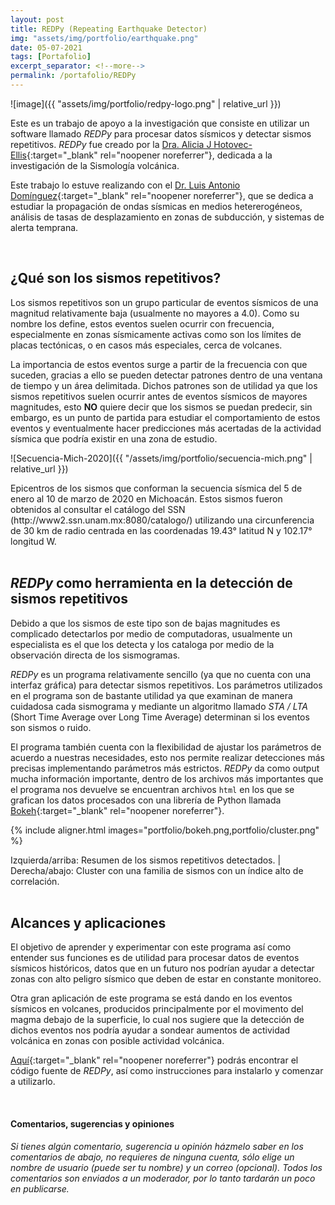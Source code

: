 ```yaml
---
layout: post
title: REDPy (Repeating Earthquake Detector)
img: "assets/img/portfolio/earthquake.png"
date: 05-07-2021
tags: [Portafolio]
excerpt_separator: <!--more-->
permalink: /portafolio/REDPy
---
```

![image]({{ "assets/img/portfolio/redpy-logo.png" | relative_url }})

Este es un trabajo de apoyo a la investigación que consiste en utilizar un software llamado _REDPy_ para procesar datos sísmicos y detectar sismos repetitivos.<!--more--> _REDPy_ fue creado por la [Dra. Alicia J Hotovec-Ellis](https://www.usgs.gov/staff-profiles/alicia-j-hotovec-ellis?qt-staff_profile_science_products=3#qt-staff_profile_science_products){:target="_blank" rel="noopener noreferrer"}, dedicada a la investigación de la Sismología volcánica.

Este trabajo lo estuve realizando con el [Dr. Luis Antonio Domínguez](https://scholar.google.com.mx/citations?user=9mUpMwwAAAAJ&hl=en){:target="_blank" rel="noopener noreferrer"}, que se dedica a estudiar la propagación de ondas sísmicas en medios hetererogéneos, análisis de tasas de desplazamiento en zonas de subducción, y sistemas de alerta temprana.

<br>

## ¿Qué son los sismos repetitivos?
Los sismos repetitivos son un grupo particular de eventos sísmicos de una magnitud relativamente baja (usualmente no mayores a 4.0). Como su nombre los define, estos eventos suelen ocurrir con frecuencia, especialmente en zonas sísmicamente activas como son los límites de placas tectónicas, o en casos más especiales, cerca de volcanes.

La importancia de estos eventos surge a partir de la frecuencia con que suceden, gracias a ello se pueden detectar patrones dentro de una ventana de tiempo y un área delimitada. Dichos patrones son de utilidad ya que los sismos repetitivos suelen ocurrir antes de eventos sísmicos de mayores magnitudes, esto **NO** quiere decir que los sismos se puedan predecir, sin embargo, es un punto de partida para estudiar el comportamiento de estos eventos y eventualmente hacer predicciones más acertadas de la actividad sísmica que podría existir en una zona de estudio.

![Secuencia-Mich-2020]({{ "/assets/img/portfolio/secuencia-mich.png" | relative_url }})
<figcaption style="text-align: left;">Epicentros de los sismos que conforman la secuencia sísmica del 5 de enero al 10 de
marzo de 2020 en Michoacán. Estos sismos fueron obtenidos al consultar el catálogo del SSN
(http://www2.ssn.unam.mx:8080/catalogo/) utilizando una circunferencia de 30 km de radio
centrada en las coordenadas 19.43° latitud N y 102.17° longitud W.</figcaption>

<br>

## _REDPy_ como herramienta en la detección de sismos repetitivos
Debido a que los sismos de este tipo son de bajas magnitudes es complicado detectarlos por medio de computadoras, usualmente un especialista es el que los detecta y los cataloga por medio de la observación directa de los sismogramas.

_REDPy_ es un programa relativamente sencillo (ya que no cuenta con una interfaz gráfica) para detectar sismos repetitivos. Los parámetros utilizados en el programa son de bastante utilidad ya que examinan de manera cuidadosa cada sismograma y mediante un algoritmo llamado _STA / LTA_ (Short Time Average over Long Time Average) determinan si los eventos son sismos o ruido.

El programa también cuenta con la flexibilidad de ajustar los parámetros de acuerdo a nuestras necesidades, esto nos permite realizar detecciones más precisas implementando parámetros más estrictos. _REDPy_ da como output mucha información importante, dentro de los archivos más importantes que el programa nos devuelve se encuentran archivos `html` en los que se grafican los datos procesados con una librería de Python llamada [Bokeh](https://bokeh.org/){:target="_blank" rel="noopener noreferrer"}.

{% include aligner.html
  images="portfolio/bokeh.png,portfolio/cluster.png"
%}

<figcaption>Izquierda/arriba: Resumen de los sismos repetitivos detectados. | Derecha/abajo: Cluster con una familia de sismos con un índice alto de correlación.</figcaption>

<br>

## Alcances y aplicaciones
El objetivo de aprender y experimentar con este programa así como entender sus funciones es de utilidad para procesar datos de eventos sísmicos históricos, datos que en un futuro nos podrían ayudar a detectar zonas con alto peligro sísmico que deben de estar en constante monitoreo.

Otra gran aplicación de este programa se está dando en los eventos sísmicos en volcanes, producidos principalmente por el movimento del magma debajo de la superficie, lo cual nos sugiere que la detección de dichos eventos nos podría ayudar a sondear aumentos de actividad volcánica en zonas con posible actividad volcánica.

[Aquí](https://github.com/ahotovec/REDPy){:target="_blank" rel="noopener noreferrer"} podrás encontrar el código fuente de *REDPy*, así como instrucciones para instalarlo y comenzar a utilizarlo.

<br>

#### Comentarios, sugerencias y opiniones
_Si tienes algún comentario, sugerencia u opinión házmelo saber en los comentarios de abajo, no requieres de ninguna cuenta, sólo elige un nombre de usuario (puede ser tu nombre) y un correo (opcional). Todos los comentarios son enviados a un moderador, por lo tanto tardarán un poco en publicarse._

